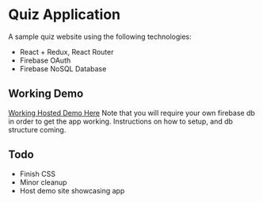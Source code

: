 # Quiz Application
A sample quiz website using the following technologies:

* React + Redux, React Router
* Firebase OAuth
* Firebase NoSQL Database

## Working Demo

[Working Hosted Demo Here](https://still-spire-99269.herokuapp.com/)
Note that you will require your own firebase db in order to get the app working. Instructions on how to setup, and db structure coming.

## Todo

* Finish CSS
* Minor cleanup
* Host demo site showcasing app
